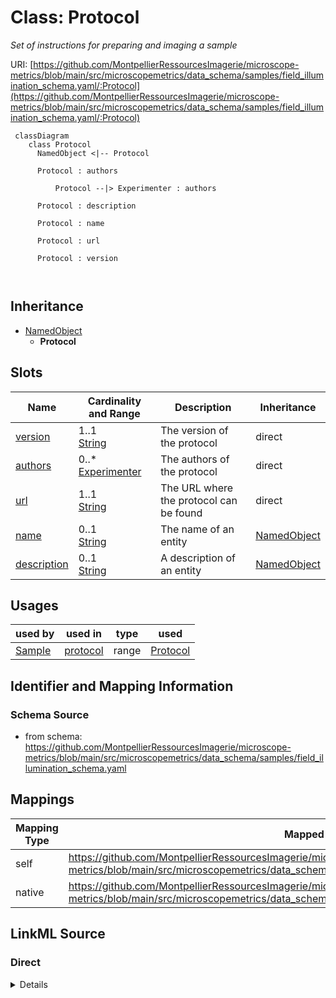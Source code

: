 # Class: Protocol


_Set of instructions for preparing and imaging a sample_





URI: [https://github.com/MontpellierRessourcesImagerie/microscope-metrics/blob/main/src/microscopemetrics/data_schema/samples/field_illumination_schema.yaml/:Protocol](https://github.com/MontpellierRessourcesImagerie/microscope-metrics/blob/main/src/microscopemetrics/data_schema/samples/field_illumination_schema.yaml/:Protocol)




```mermaid
 classDiagram
    class Protocol
      NamedObject <|-- Protocol
      
      Protocol : authors
        
          Protocol --|> Experimenter : authors
        
      Protocol : description
        
      Protocol : name
        
      Protocol : url
        
      Protocol : version
        
      
```





## Inheritance
* [NamedObject](NamedObject.md)
    * **Protocol**



## Slots

| Name | Cardinality and Range | Description | Inheritance |
| ---  | --- | --- | --- |
| [version](version.md) | 1..1 <br/> [String](String.md) | The version of the protocol | direct |
| [authors](authors.md) | 0..* <br/> [Experimenter](Experimenter.md) | The authors of the protocol | direct |
| [url](url.md) | 1..1 <br/> [String](String.md) | The URL where the protocol can be found | direct |
| [name](name.md) | 0..1 <br/> [String](String.md) | The name of an entity | [NamedObject](NamedObject.md) |
| [description](description.md) | 0..1 <br/> [String](String.md) | A description of an entity | [NamedObject](NamedObject.md) |





## Usages

| used by | used in | type | used |
| ---  | --- | --- | --- |
| [Sample](Sample.md) | [protocol](protocol.md) | range | [Protocol](Protocol.md) |






## Identifier and Mapping Information







### Schema Source


* from schema: https://github.com/MontpellierRessourcesImagerie/microscope-metrics/blob/main/src/microscopemetrics/data_schema/samples/field_illumination_schema.yaml





## Mappings

| Mapping Type | Mapped Value |
| ---  | ---  |
| self | https://github.com/MontpellierRessourcesImagerie/microscope-metrics/blob/main/src/microscopemetrics/data_schema/samples/field_illumination_schema.yaml/:Protocol |
| native | https://github.com/MontpellierRessourcesImagerie/microscope-metrics/blob/main/src/microscopemetrics/data_schema/samples/field_illumination_schema.yaml/:Protocol |





## LinkML Source

<!-- TODO: investigate https://stackoverflow.com/questions/37606292/how-to-create-tabbed-code-blocks-in-mkdocs-or-sphinx -->

### Direct

<details>
```yaml
name: Protocol
description: Set of instructions for preparing and imaging a sample
from_schema: https://github.com/MontpellierRessourcesImagerie/microscope-metrics/blob/main/src/microscopemetrics/data_schema/samples/field_illumination_schema.yaml
is_a: NamedObject
attributes:
  version:
    name: version
    description: The version of the protocol
    from_schema: https://github.com/MontpellierRessourcesImagerie/microscope-metrics/blob/main/src/microscopemetrics/data_schema/core_schema.yaml
    rank: 1000
    range: string
    required: true
  authors:
    name: authors
    description: The authors of the protocol
    from_schema: https://github.com/MontpellierRessourcesImagerie/microscope-metrics/blob/main/src/microscopemetrics/data_schema/core_schema.yaml
    rank: 1000
    multivalued: true
    range: Experimenter
    inlined: false
  url:
    name: url
    description: The URL where the protocol can be found
    from_schema: https://github.com/MontpellierRessourcesImagerie/microscope-metrics/blob/main/src/microscopemetrics/data_schema/core_schema.yaml
    rank: 1000
    identifier: true
    range: string
    required: true

```
</details>

### Induced

<details>
```yaml
name: Protocol
description: Set of instructions for preparing and imaging a sample
from_schema: https://github.com/MontpellierRessourcesImagerie/microscope-metrics/blob/main/src/microscopemetrics/data_schema/samples/field_illumination_schema.yaml
is_a: NamedObject
attributes:
  version:
    name: version
    description: The version of the protocol
    from_schema: https://github.com/MontpellierRessourcesImagerie/microscope-metrics/blob/main/src/microscopemetrics/data_schema/core_schema.yaml
    rank: 1000
    alias: version
    owner: Protocol
    domain_of:
    - Protocol
    range: string
    required: true
  authors:
    name: authors
    description: The authors of the protocol
    from_schema: https://github.com/MontpellierRessourcesImagerie/microscope-metrics/blob/main/src/microscopemetrics/data_schema/core_schema.yaml
    rank: 1000
    multivalued: true
    alias: authors
    owner: Protocol
    domain_of:
    - Protocol
    range: Experimenter
    inlined: false
  url:
    name: url
    description: The URL where the protocol can be found
    from_schema: https://github.com/MontpellierRessourcesImagerie/microscope-metrics/blob/main/src/microscopemetrics/data_schema/core_schema.yaml
    rank: 1000
    identifier: true
    alias: url
    owner: Protocol
    domain_of:
    - Protocol
    range: string
    required: true
  name:
    name: name
    description: The name of an entity
    from_schema: https://github.com/MontpellierRessourcesImagerie/microscope-metrics/blob/main/src/microscopemetrics/data_schema/samples/field_illumination_schema.yaml
    rank: 1000
    multivalued: false
    alias: name
    owner: Protocol
    domain_of:
    - NamedObject
    - Experimenter
    - Column
    range: string
    required: false
  description:
    name: description
    description: A description of an entity
    from_schema: https://github.com/MontpellierRessourcesImagerie/microscope-metrics/blob/main/src/microscopemetrics/data_schema/samples/field_illumination_schema.yaml
    rank: 1000
    multivalued: false
    alias: description
    owner: Protocol
    domain_of:
    - NamedObject
    - roi
    - Tag
    range: string

```
</details>